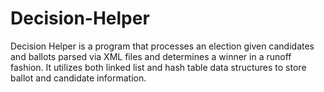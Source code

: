 # Decision-Helper
Decision Helper is a program that processes an election given candidates and ballots parsed via XML files and determines a winner in a runoff fashion. It utilizes both linked list and hash table data structures to store ballot and candidate information.
